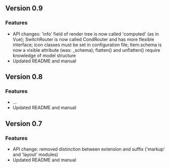 Version 0.9
-----------

### Features
-   API changes: 'info' field of render tree is now called 'computed' (as in Vue);
    SwitchRouter is now called CondRouter and has more flexible interface;
    icon classes must be set in configuration file;
    Item.schema is now a visible attribute (was: _schema);
    flatten() and unflatten() require knowledge of model structure
-   Updated README and manual

Version 0.8
-----------

### Features
-   ...
-   Updated README and manual

Version 0.7
-----------

### Features
-   API change: removed distinction between extension and suffix ('markup' and 'layout' modules)
-   Updated README and manual